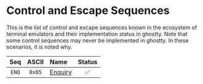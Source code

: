 # Control and Escape Sequences

This is the list of control and escape sequences known in the ecosystem
of terminal emulators and their implementation status in ghostty. Note that
some control sequences may never be implemented in ghostty. In these scenarios,
it is noted why.

| Seq | ASCII | Name | Status |
|:---:|:-----:|:-----|:------:|
| `ENQ` | `0x05` | [Enquiry](sequences/enq.md) | ✅ |
